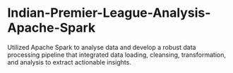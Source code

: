 # Indian-Premier-League-Analysis-Apache-Spark
Utilized Apache Spark to analyse data and develop a robust data processing pipeline that integrated data loading, cleansing, transformation, and analysis to extract actionable insights.
